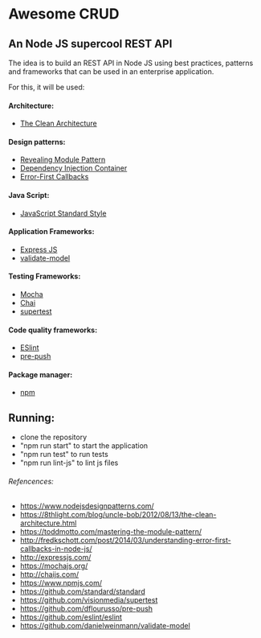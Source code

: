 # Awesome CRUD
## An Node JS supercool REST API

The idea is to build an REST API in Node JS using best practices, patterns and frameworks that can be used in an enterprise application.

For this, it will be used:

#### Architecture:
- [The Clean Architecture](https://8thlight.com/blog/uncle-bob/2012/08/13/the-clean-architecture.html)

#### Design patterns:
- [Revealing Module Pattern](https://toddmotto.com/mastering-the-module-pattern/)
- [Dependency Injection Container](https://www.nodejsdesignpatterns.com/)
- [Error-First Callbacks](http://fredkschott.com/post/2014/03/understanding-error-first-callbacks-in-node-js/)

#### Java Script:
- [JavaScript Standard Style](https://github.com/standard/standard)

#### Application Frameworks:
- [Express JS](http://expressjs.com/)
- [validate-model](https://github.com/danielweinmann/validate-model)

#### Testing Frameworks:
- [Mocha](https://mochajs.org/)
- [Chai](http://chaijs.com/)
- [supertest](https://github.com/visionmedia/supertest)

#### Code quality frameworks:
- [ESlint](https://github.com/eslint/eslint)
- [pre-push](https://github.com/dflourusso/pre-push)

#### Package manager:
- [npm](https://www.npmjs.com/)

## Running:
- clone the repository
- "npm run start" to start the application
- "npm run test" to run tests
- "npm run lint-js" to lint js files

###### Refencences:
- https://www.nodejsdesignpatterns.com/
- https://8thlight.com/blog/uncle-bob/2012/08/13/the-clean-architecture.html
- https://toddmotto.com/mastering-the-module-pattern/
- http://fredkschott.com/post/2014/03/understanding-error-first-callbacks-in-node-js/
- http://expressjs.com/
- https://mochajs.org/
- http://chaijs.com/
- https://www.npmjs.com/
- https://github.com/standard/standard
- https://github.com/visionmedia/supertest
- https://github.com/dflourusso/pre-push
- https://github.com/eslint/eslint
- https://github.com/danielweinmann/validate-model
